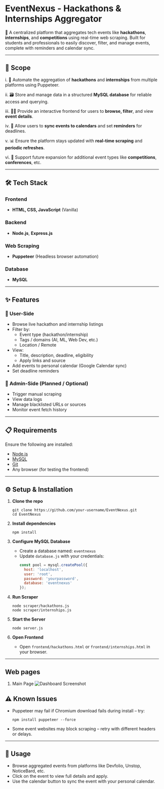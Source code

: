 
# EventNexus - Hackathons & Internships Aggregator

🚀 A centralized platform that aggregates tech events like **hackathons**, **internships**, and **competitions** using real-time web scraping. Built for students and professionals to easily discover, filter, and manage events, complete with reminders and calendar sync.  

---

## 🎯 Scope

i. 🤖 Automate the aggregation of **hackathons** and **internships** from multiple platforms using Puppeteer.

ii. 🗃️ Store and manage data in a structured **MySQL database** for reliable access and querying.

iii. 🧑‍💻 Provide an interactive frontend for users to **browse, filter**, and view **event details**.

iv. 🔔 Allow users to **sync events to calendars** and set **reminders** for deadlines.

v. 📊 Ensure the platform stays updated with **real-time scraping** and **periodic refreshes**.

vi. 🧩 Support future expansion for additional event types like **competitions**, **conferences**, etc.

---

## 🛠️ Tech Stack

### Frontend
- **HTML, CSS, JavaScript** (Vanilla)

### Backend
- **Node.js**, **Express.js**

### Web Scraping
- **Puppeteer** (Headless browser automation)

### Database
- **MySQL**

---

## ✨ Features

### 👤 User-Side
- Browse live hackathon and internship listings
- Filter by:
  - Event type (hackathon/internship)
  - Tags / domains (AI, ML, Web Dev, etc.)
  - Location / Remote
- View:
  - Title, description, deadline, eligibility
  - Apply links and source
- Add events to personal calendar (Google Calendar sync)
- Set deadline reminders

### 🔐 Admin-Side (Planned / Optional)
- Trigger manual scraping
- View data logs
- Manage blacklisted URLs or sources
- Monitor event fetch history

---

## 📋 Requirements

Ensure the following are installed:

- [Node.js](https://nodejs.org/en/download/)
- [MySQL](https://www.mysql.com/downloads/)
- [Git](https://git-scm.com/downloads)
- Any browser (for testing the frontend)

---

## ⚙️ Setup & Installation

1. **Clone the repo**  
   ```
   git clone https://github.com/your-username/EventNexus.git
   cd EventNexus
   ```

2. **Install dependencies**
   ```
   npm install
   ```

3. **Configure MySQL Database**
   - Create a database named: `eventnexus`
   - Update `database.js` with your credentials:
     ```js
     const pool = mysql.createPool({
       host: 'localhost',
       user: 'root',
       password: 'yourpassword',
       database: 'eventnexus'
     });
     ```

4. **Run Scraper**
   ```
   node scraper/hackathons.js
   node scraper/internships.js
   ```

5. **Start the Server**
   ```
   node server.js
   ```

6. **Open Frontend**
   - Open `frontend/hackathons.html` or `frontend/internships.html` in your browser.

---

## Web pages


1. Main Page
   ![Dashboard Screenshot](./images/dashboard.png)

## ⚠️ Known Issues

- Puppeteer may fail if Chromium download fails during install – try:
  ```
  npm install puppeteer --force
  ```

- Some event websites may block scraping – retry with different headers or delays.

---

## 🧪 Usage

- Browse aggregated events from platforms like Devfolio, Unstop, NoticeBard, etc.
- Click on the event to view full details and apply.
- Use the calendar button to sync the event with your personal calendar.
